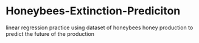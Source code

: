 # Honeybees-Extinction-Prediciton
linear regression practice using dataset of honeybees honey production to predict the future of the production
